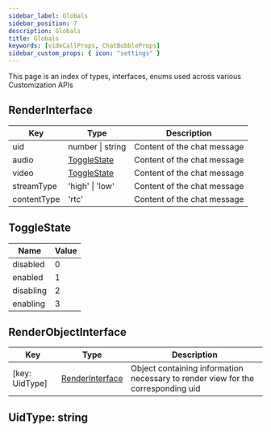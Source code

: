 ```yaml
---
sidebar_label: Globals
sidebar_position: 7
description: Globals
title: Globals
keywords: [videCallProps, ChatBubbleProps]
sidebar_custom_props: { icon: "settings" }
---
```


This page is an index of types, interfaces, enums used across various Customization APIs

<api>
<method>

## RenderInterface

<collapsible>

| Key         | Type             | Description                 |
| ----------- | ---------------- | --------------------------- |
| uid         | number \| string | Content of the chat message |
| audio       | [ToggleState](a) | Content of the chat message |
| video       | [ToggleState](a) | Content of the chat message |
| streamType  | 'high' \| 'low'  | Content of the chat message |
| contentType | 'rtc'            | Content of the chat message |

</collapsible>
</method>

<!-- ***************************************************************************************************************** -->

<method>

## ToggleState

<collapsible>

| Name      | Value |
| --------- | ----- |
| disabled  | 0     |
| enabled   | 1     |
| disabling | 2     |
| enabling  | 3     |

</collapsible>
</method>

<!-- ***************************************************************************************************************** -->

<method>

## RenderObjectInterface

<collapsible>

| Key            | Type                 | Description                                                                      |
| -------------- | -------------------- | -------------------------------------------------------------------------------- |
| [key: UidType] | [RenderInterface](a) | Object containing information necessary to render view for the corresponding uid |

</collapsible>
</method>

<!-- ***************************************************************************************************************** -->

<method>

## UidType: string

</method>

<!-- ***************************************************************************************************************** -->

</api>
